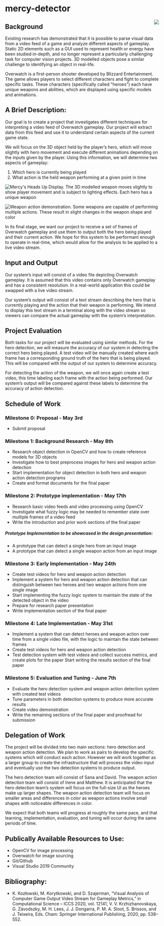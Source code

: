 # mercy-detector

<img style=img align="right" src="https://raw.githubusercontent.com/DaviidK/mercy-detector/tree/main/Documentation/Images/mercy_cartoon.png" />


## Background
Existing research has demonstrated that it is possible to parse visual data from a video feed of a game and analyze different aspects of gameplay. Static 2D elements such as a GUI used to represent health or energy have been studied in-depth, and no longer represent a particularly challenging task for computer vision projects. 3D modelled objects pose a similar challenge to identifying an object in real-life.

Overwatch is a first-person shooter developed by Blizzard Entertainment. The game allows players to select different characters and fight to complete specific tasks. These characters (specifically called "heroes") each have unique weapons and abilities, which are displayed using specific models and animations.

## A Brief Description:
Our goal is to create a project that investigates different techniques for interpreting a video feed of Overwatch gameplay. Our project will extract data from this feed and use it to understand certain aspects of the current game state.

We will focus on the 3D object held by the player’s hero, which will move slightly with hero movement and execute different animations depending on the inputs given by the player. Using this information, we will determine two aspects of gameplay:

1. Which hero is currently being played
2. What action is the held weapon performing at a given point in time

![Mercy's Heads Up Display. The 3D modelled weapon moves slightly to show player movement and is subject to lighting effects. Each hero has a unique weapon](https://raw.githubusercontent.com/DaviidK/mercy-detector/tree/main/Documentation/Images/hero_demo.png)

![Weapon action demonstration. Some weapons are capable of performing multiple actions. These result in slight changes in the weapon shape and color](https://raw.githubusercontent.com/DaviidK/mercy-detector/tree/main/Documentation/Images/weapon_action.png)

In its final stage, we want our project to receive a set of frames of Overwatch gameplay and use them to output both the hero being played and their current action. We hope for this system to be performant enough to operate in real-time, which would allow for the analysis to be applied to a live video stream.

## Input and Output

Our system’s input will consist of a video file depicting Overwatch gameplay. It is assumed that this video contains only Overwatch gameplay and has a consistent resolution. In a real-world application this could be swapped with a live video stream.

Our system’s output will consist of a text stream describing the hero that is currently playing and the action that their weapon is performing. We intend to display this text stream in a terminal along with the video stream so viewers can compare the actual gameplay with the system’s interpretation.

## Project Evaluation

Both tasks for our project will be evaluated using similar methods. For the hero detection, we will measure the accuracy of our system in detecting the correct hero being played. A test video will be manually created where each frame has a corresponding ground truth of the hero that is being played. This will be compared with the output of our system to determine accuracy.

For detecting the action of the weapon, we will once again create a test video, this time labeling each frame with the action being performed. Our system’s output will be compared against these labels to determine the accuracy of action detection.

## Schedule of Work

### Milestone 0: Proposal - May 3rd
- Submit proposal

### Milestone 1: Background Research - May 8th
- Research object detection in OpenCV and how to create reference models for 3D objects
- Investigate how to best preprocess images for hero and weapon action detection
- Start implementation for object detection in both hero and weapon action detection programs
- Create and format documents for the final paper

### Milestone 2: Prototype implementation - May 17th
- Research basic video feeds and video processing using OpenCV
- Investigate what fuzzy logic may be needed to remember state over multiple frames of a video feed
- Write the introduction and prior work sections of the final paper

##### Prototype Implementation to be showcased in the design presentation:
- A prototype that can detect a single hero from an input image
- A prototype that can detect a single weapon action from an input image

### Milestone 3: Early Implementation - May 24th
- Create test videos for hero and weapon action detection
- Implement a system for hero and weapon action detection that can distinguish between two heroes and two weapon actions from one single image
- Start implementing the fuzzy logic system to maintain the state of the detected object in the video
- Prepare for research paper presentation
- Write implementation section of the final paper

### Milestone 4: Late Implementation - May 31st
- Implement a system that can detect heroes and weapon action over time from a single video file, with the logic to maintain the state between frames
- Create test videos for hero and weapon action detection
- Test detection system with test videos and collect success metrics, and create plots for the paper
Start writing the results section of the final paper

### Milestone 5: Evaluation and Tuning - June 7th
- Evaluate the hero detection system and weapon action detection system with created test videos
- Tune parameters in both detection systems to produce more accurate results
- Create video demonstration
- Write the remaining sections of the final paper and proofread for submission

## Delegation of Work

The project will be divided into two main sections: hero detection and weapon action detection. We plan to work as pairs to develop the specific systems which will conduct each action. However we will work together as a larger group to create the infrastructure that will process the video input and eventually use the two detection systems to produce output.

The hero detection team will consist of Sana and David. The weapon action detection team will consist of Irene and Matthew. It is anticipated that the hero detection team’s system will focus on the full-size UI as the heroes make up larger shapes. The weapon action detection team will focus on smaller areas and differences in color as weapon actions involve small shapes with noticeable differences in color.

We expect that both teams will progress at roughly the same pace, and that learning, implementation, evaluation, and tuning will occur during the same periods of time.

## Publically Available Resources to Use:
- OpenCV for image processing
- Overwatch for image sourcing
- Git/Github
- Visual Studio 2019 Community

## Bibliography:
- K. Kozłowski, M. Korytkowski, and D. Szajerman, “Visual Analysis of Computer Game Output Video Stream for Gameplay Metrics,” in Computational Science – ICCS 2020, vol. 12141, V. V. Krzhizhanovskaya, G. Závodszky, M. H. Lees, J. J. Dongarra, P. M. A. Sloot, S. Brissos, and J. Teixeira, Eds. Cham: Springer International Publishing, 2020, pp. 538–552.
